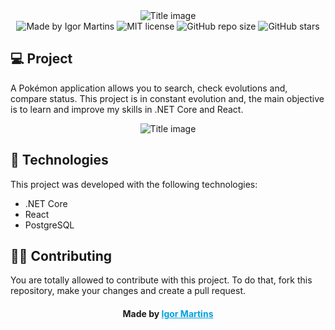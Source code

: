 <div align="center">
  <img alt="Title image" src=".readme/title.png">
  <div align="center">
    <img alt="Made by Igor Martins" src="https://img.shields.io/badge/madeby-figormartins-blue">
    <img alt="MIT license" src="https://img.shields.io/badge/license-MIT-red">
    <img alt="GitHub repo size" src="https://img.shields.io/github/repo-size/figormartins/pokemon">
    <img alt="GitHub stars" src="https://img.shields.io/github/stars/figormartins/pokemon?style=social">
  </div>
</div>

>

## 💻 Project

A Pokémon application allows you to search, check evolutions and, compare status.
This project is in constant evolution and, the main objective is to learn and improve my skills in .NET Core and React.

>

<div align="center">
  <img alt="Title image" src=".readme/presentation.gif">
</div>

>

## 🚀 Technologies

This project was developed with the following technologies:

- .NET Core
- React
- PostgreSQL

>

## 👊🏼 Contributing
You are totally allowed to contribute with this project. To do that, fork this repository, make your changes and create a pull request.

> >

<h4 align="center">
    Made by <a href="https://www.linkedin.com/in/figortmartins/" style="color: #00a0df" target="_blank">Igor Martins</a>
</h4>
